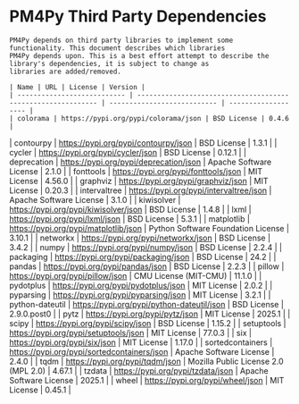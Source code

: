 # PM4Py Third Party Dependencies
    
    PM4Py depends on third party libraries to implement some functionality. This document describes which libraries
    PM4Py depends upon. This is a best effort attempt to describe the library's dependencies, it is subject to change as
    libraries are added/removed.
    
    | Name | URL | License | Version |
    | --------------------------- | ------------------------------------------------------------ | --------------------------- | ------------------- |
    | colorama | https://pypi.org/pypi/colorama/json | BSD License | 0.4.6 |
| contourpy | https://pypi.org/pypi/contourpy/json | BSD License | 1.3.1 |
| cycler | https://pypi.org/pypi/cycler/json | BSD License | 0.12.1 |
| deprecation | https://pypi.org/pypi/deprecation/json | Apache Software License | 2.1.0 |
| fonttools | https://pypi.org/pypi/fonttools/json | MIT License | 4.56.0 |
| graphviz | https://pypi.org/pypi/graphviz/json | MIT License | 0.20.3 |
| intervaltree | https://pypi.org/pypi/intervaltree/json | Apache Software License | 3.1.0 |
| kiwisolver | https://pypi.org/pypi/kiwisolver/json | BSD License | 1.4.8 |
| lxml | https://pypi.org/pypi/lxml/json | BSD License | 5.3.1 |
| matplotlib | https://pypi.org/pypi/matplotlib/json | Python Software Foundation License | 3.10.1 |
| networkx | https://pypi.org/pypi/networkx/json | BSD License | 3.4.2 |
| numpy | https://pypi.org/pypi/numpy/json | BSD License | 2.2.4 |
| packaging | https://pypi.org/pypi/packaging/json | BSD License | 24.2 |
| pandas | https://pypi.org/pypi/pandas/json | BSD License | 2.2.3 |
| pillow | https://pypi.org/pypi/pillow/json | CMU License (MIT-CMU) | 11.1.0 |
| pydotplus | https://pypi.org/pypi/pydotplus/json | MIT License | 2.0.2 |
| pyparsing | https://pypi.org/pypi/pyparsing/json | MIT License | 3.2.1 |
| python-dateutil | https://pypi.org/pypi/python-dateutil/json | BSD License | 2.9.0.post0 |
| pytz | https://pypi.org/pypi/pytz/json | MIT License | 2025.1 |
| scipy | https://pypi.org/pypi/scipy/json | BSD License | 1.15.2 |
| setuptools | https://pypi.org/pypi/setuptools/json | MIT License | 77.0.3 |
| six | https://pypi.org/pypi/six/json | MIT License | 1.17.0 |
| sortedcontainers | https://pypi.org/pypi/sortedcontainers/json | Apache Software License | 2.4.0 |
| tqdm | https://pypi.org/pypi/tqdm/json | Mozilla Public License 2.0 (MPL 2.0) | 4.67.1 |
| tzdata | https://pypi.org/pypi/tzdata/json | Apache Software License | 2025.1 |
| wheel | https://pypi.org/pypi/wheel/json | MIT License | 0.45.1 |
